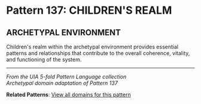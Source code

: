 # Pattern 137: CHILDREN'S REALM

## ARCHETYPAL ENVIRONMENT

Children's realm within the archetypal environment provides essential patterns and relationships that contribute to the overall coherence, vitality, and functioning of the system.

---

*From the UIA 5-fold Pattern Language collection*  
*Archetypal domain adaptation of Pattern 137*

**Related Patterns**: [View all domains for this pattern](../../UIA/md/T137%20CHILDREN'S%20REALM.md)
